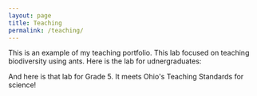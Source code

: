 ```yaml
---
layout: page
title: Teaching
permalink: /teaching/
---
```


This is an example of my teaching portfolio. This lab focused on teaching biodiversity using ants.
Here is the lab for udnergraduates:
<object data="../pdfs/Bio2260-AntBiodiversitylab-2024-04-16.pdf" width="1000" height="1000" type='application/pdf'></object>


And here is that lab for Grade 5. It meets Ohio's Teaching Standards for science!
<object data="../pdfs/Grade5-AntBiodiversitylab-2024-04-18-clean.pdf" width="1000" height="1000" type='application/pdf'></object>